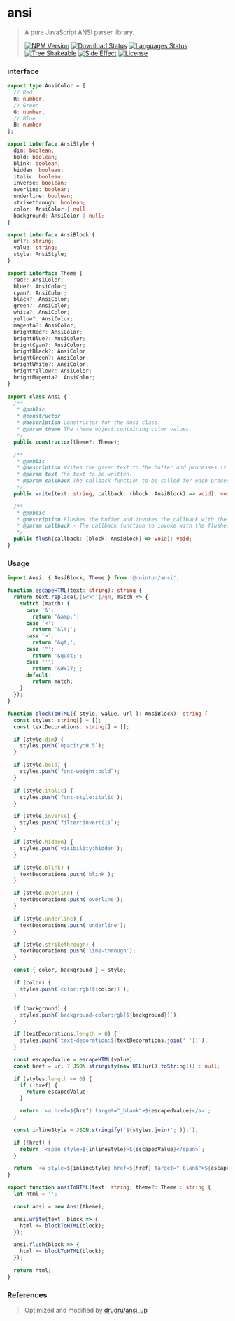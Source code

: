 # ansi

<!-- prettier-ignore -->
> A pure JavaScript ANSI parser library.
>
> [![NPM Version][npm-image]][npm-url]
> [![Download Status][download-image]][npm-url]
> [![Languages Status][languages-image]][github-url]
> [![Tree Shakeable][tree-shakeable-image]][bundle-phobia-url]
> [![Side Effect][side-effect-image]][bundle-phobia-url]
> [![License][license-image]][license-url]

### interface

```ts
export type AnsiColor = [
  // Red
  R: number,
  // Green
  G: number,
  // Blue
  B: number
];

export interface AnsiStyle {
  dim: boolean;
  bold: boolean;
  blink: boolean;
  hidden: boolean;
  italic: boolean;
  inverse: boolean;
  overline: boolean;
  underline: boolean;
  strikethrough: boolean;
  color: AnsiColor | null;
  background: AnsiColor | null;
}

export interface AnsiBlock {
  url?: string;
  value: string;
  style: AnsiStyle;
}

export interface Theme {
  red?: AnsiColor;
  blue?: AnsiColor;
  cyan?: AnsiColor;
  black?: AnsiColor;
  green?: AnsiColor;
  white?: AnsiColor;
  yellow?: AnsiColor;
  magenta?: AnsiColor;
  brightRed?: AnsiColor;
  brightBlue?: AnsiColor;
  brightCyan?: AnsiColor;
  brightBlack?: AnsiColor;
  brightGreen?: AnsiColor;
  brightWhite?: AnsiColor;
  brightYellow?: AnsiColor;
  brightMagenta?: AnsiColor;
}

export class Ansi {
  /**
   * @public
   * @constructor
   * @description Constructor for the Ansi class.
   * @param theme The theme object containing color values.
   */
  public constructor(theme?: Theme);

  /**
   * @public
   * @description Writes the given text to the buffer and processes it.
   * @param text The text to be written.
   * @param callback The callback function to be called for each processed AnsiBlock.
   */
  public write(text: string, callback: (block: AnsiBlock) => void): void;

  /**
   * @public
   * @description Flushes the buffer and invokes the callback with the flushed block.
   * @param callback - The callback function to invoke with the flushed block.
   */
  public flush(callback: (block: AnsiBlock) => void): void;
}
```

### Usage

```ts
import Ansi, { AnsiBlock, Theme } from '@nuintun/ansi';

function escapeHTML(text: string): string {
  return text.replace(/[&<>"']/gm, match => {
    switch (match) {
      case '&':
        return '&amp;';
      case '<':
        return '&lt;';
      case '>':
        return '&gt;';
      case '"':
        return '&quot;';
      case "'":
        return '&#x27;';
      default:
        return match;
    }
  });
}

function blockToHTML({ style, value, url }: AnsiBlock): string {
  const styles: string[] = [];
  const textDecorations: string[] = [];

  if (style.dim) {
    styles.push(`opacity:0.5`);
  }

  if (style.bold) {
    styles.push(`font-weight:bold`);
  }

  if (style.italic) {
    styles.push(`font-style:italic`);
  }

  if (style.inverse) {
    styles.push(`filter:invert(1)`);
  }

  if (style.hidden) {
    styles.push(`visibility:hidden`);
  }

  if (style.blink) {
    textDecorations.push('blink');
  }

  if (style.overline) {
    textDecorations.push('overline');
  }

  if (style.underline) {
    textDecorations.push('underline');
  }

  if (style.strikethrough) {
    textDecorations.push('line-through');
  }

  const { color, background } = style;

  if (color) {
    styles.push(`color:rgb(${color})`);
  }

  if (background) {
    styles.push(`background-color:rgb(${background})`);
  }

  if (textDecorations.length > 0) {
    styles.push(`text-decoration:${textDecorations.join(' ')}`);
  }

  const escapedValue = escapeHTML(value);
  const href = url ? JSON.stringify(new URL(url).toString()) : null;

  if (styles.length <= 0) {
    if (!href) {
      return escapedValue;
    }

    return `<a href=${href} target="_blank">${escapedValue}</a>`;
  }

  const inlineStyle = JSON.stringify(`${styles.join(';')};`);

  if (!href) {
    return `<span style=${inlineStyle}>${escapedValue}</span>`;
  }

  return `<a style=${inlineStyle} href=${href} target="_blank">${escapedValue}</a>`;
}

export function ansiToHTML(text: string, theme?: Theme): string {
  let html = '';

  const ansi = new Ansi(theme);

  ansi.write(text, block => {
    html += blockToHTML(block);
  });

  ansi.flush(block => {
    html += blockToHTML(block);
  });

  return html;
}
```

### References

> Optimized and modified by [drudru/ansi_up](https://github.com/drudru/ansi_up)

[npm-image]: https://img.shields.io/npm/v/@nuintun/ansi?style=flat-square
[npm-url]: https://www.npmjs.org/package/@nuintun/ansi
[download-image]: https://img.shields.io/npm/dm/@nuintun/ansi?style=flat-square
[languages-image]: https://img.shields.io/github/languages/top/nuintun/ansi?style=flat-square
[github-url]: https://github.com/nuintun/ansi
[tree-shakeable-image]: https://img.shields.io/badge/tree--shakeable-true-brightgreen?style=flat-square
[side-effect-image]: https://img.shields.io/badge/side--effect-free-brightgreen?style=flat-square
[bundle-phobia-url]: https://bundlephobia.com/result?p=@nuintun/ansi
[license-image]: https://img.shields.io/github/license/nuintun/ansi?style=flat-square
[license-url]: https://github.com/nuintun/ansi/blob/master/LICENSE
